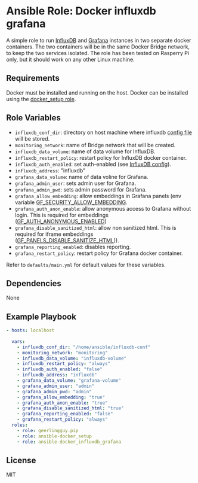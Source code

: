Ansible Role: Docker influxdb grafana
=========
A simple role to run  [InfluxDB](https://www.influxdata.com/products/influxdb-overview/) and [Grafana](https://grafana.com/) instances
in two separate docker containers. 
The two containers will be in the same Docker Bridge network, to keep the two services isolated.
The role has been tested on Rasperry Pi only, but it should work on any other Linux machine.

Requirements
------------

Docker must be installed and running on the host. Docker can be installed using the [docker_setup role](https://github.com/ellolo/ansible-docker_setup). 

Role Variables
--------------

- ``influxdb_conf_dir``: directory on host machine where influxdb [config file](https://docs.influxdata.com/influxdb/v1.8/administration/config/) will be stored. 
- ``monitoring_network``: name of Bridge network that will be created.
- ``influxdb_data_volume``: name of data volume for InfluxDB.
- ``influxdb_restart_policy``: restart policy for InfluxDB docker container.
- ``influxdb_auth_enabled``: set auth-enabled (see [InfluxDB config](https://docs.influxdata.com/influxdb/v1.8/administration/config/)).
- ``influxdb_address``: "influxdb"
- ``grafana_data_volume``: name of data voline for Grafana.
- ``grafana_admin_user``: sets admin user for Grafana.
- ``grafana_admin_pwd``: sets admin password for Grafana.
- ``grafana_allow_embedding``: allow embeddings in Grafana panels (env variable [GF_SECURITY_ALLOW_EMBEDDING](https://grafana.com/docs/grafana/latest/installation/configuration/).
- ``grafana_auth_anon_enable``: allow anonymous access to Grafana without login. This is required for embeddings ([GF_AUTH_ANONYMOUS_ENABLED](https://grafana.com/docs/grafana/latest/auth/overview/))
- ``grafana_disable_sanitized_html``: allow non sanitized html. This is required for iframe embeddings ([GF_PANELS_DISABLE_SANITIZE_HTML](https://grafana.com/docs/grafana/latest/installation/configuration/))). 
- ``grafana_reporting_enabled``: disables reporting.
- ``grafana_restart_policy``: restart policy for Grafana docker container.

Refer to ``defaults/main.yml`` for default values for these variables.

Dependencies
------------

None

Example Playbook
----------------

```yml
- hosts: localhost
  
  vars:
    - influxdb_conf_dir: "/home/ansible/influxdb-conf"
    - monitoring_network: "monitoring"
    - influxdb_data_volume: "influxdb-volume"
    - influxdb_restart_policy: "always"
    - influxdb_auth_enabled: "false"
    - influxdb_address: "influxdb"
    - grafana_data_volume: "grafana-volume"
    - grafana_admin_user: "admin"
    - grafana_admin_pwd: "admin"
    - grafana_allow_embedding: "true"
    - grafana_auth_anon_enable: "true"
    - grafana_disable_sanitized_html: "true"
    - grafana_reporting_enabled: "false"
    - grafana_restart_policy: "always"
  roles:
    - role: geerlingguy.pip
    - role: ansible-docker_setup
    - role: ansible-docker_influxdb_grafana
```

License
-------

MIT
